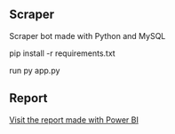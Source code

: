 ## Scraper
Scraper bot made with Python and MySQL

pip install -r requirements.txt

run py app.py

## Report
[Visit the report made with Power BI](https://julian4u0.github.io/Finca_Scraper/)
